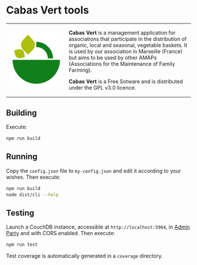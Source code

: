 # Cabas Vert tools

<table>
  <tr>
    <td width="150px">
      <img alt="Cabas Vert logo" valign="top" title="Cabas Vert logo"
           src="https://raw.githubusercontent.com/cabasvert/cabasvert-server/master/docs/img/icon.svg?sanitize=true"/>
    </td>
    <td>
      <p>
        <b>Cabas Vert</b> is a management application for associations that participate in the distribution of organic, local and seasonal, vegetable baskets.
        It is used by our association in Marseille (France) but aims to be used by other AMAPs (Associations for the Maintenance of Family Farming).
      </p>
      <p>
        <b>Cabas Vert</b> is a Free Sotware and is distributed under the GPL v3.0 licence.
      </p>
    </td>
  </tr>
</table>

## Building

Execute:

```bash
npm run build
```

## Running

Copy the `config.json` file to `my-config.json` and edit it according to your wishes.
Then execute:

```bash
npm run build
node dist/cli --help
```

## Testing

Launch a CouchDB instance, accessible at `http://localhost:5984`, in [Admin Party](http://guide.couchdb.org/draft/security.html#party) and with CORS enabled.
Then execute:

```bash
npm run test
```

Test coverage is automatically generated in a `coverage` directory.
